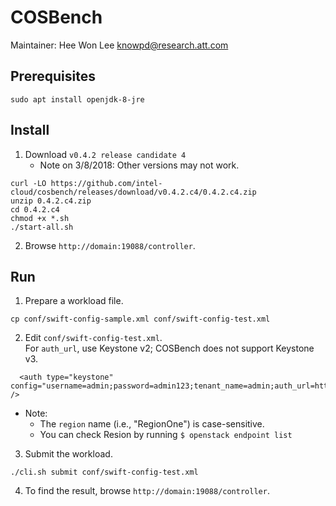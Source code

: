 COSBench
========
Maintainer: Hee Won Lee <knowpd@research.att.com>  

## Prerequisites
```
sudo apt install openjdk-8-jre 
```
## Install
1. Download `v0.4.2 release candidate 4`
   - Note on 3/8/2018:  Other versions may not work. 
```
curl -LO https://github.com/intel-cloud/cosbench/releases/download/v0.4.2.c4/0.4.2.c4.zip
unzip 0.4.2.c4.zip
cd 0.4.2.c4
chmod +x *.sh
./start-all.sh
```
2. Browse `http://domain:19088/controller`.

## Run
1. Prepare a workload file.
```
cp conf/swift-config-sample.xml conf/swift-config-test.xml
```
2. Edit `conf/swift-config-test.xml`.  
For `auth_url`, use Keystone v2; COSBench does not support Keystone v3.
```
  <auth type="keystone" config="username=admin;password=admin123;tenant_name=admin;auth_url=http://voyager5:5000/v2.0;service=swift;region=RegionOne" />
```
   * Note: 
      - The `region` name (i.e., "RegionOne") is case-sensitive.
      - You can check Resion by running `$ openstack endpoint list`
3. Submit the workload.
```
./cli.sh submit conf/swift-config-test.xml 
```
4. To find the result, browse `http://domain:19088/controller`.

